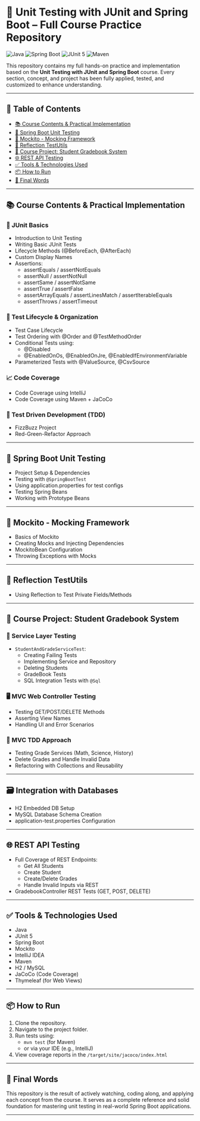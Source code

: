 # 🎯 Unit Testing with JUnit and Spring Boot – Full Course Practice Repository

![Java](https://img.shields.io/badge/Java-21-blue.svg) 
![Spring Boot](https://img.shields.io/badge/Spring_Boot-3.0-green) 
![JUnit 5](https://img.shields.io/badge/JUnit-5.9-red)
![Maven](https://img.shields.io/badge/Maven-3.8-blue)

This repository contains my full hands-on practice and implementation based on the **Unit Testing with JUnit and Spring Boot** course. Every section, concept, and project has been fully applied, tested, and customized to enhance understanding.

---

## 📌 Table of Contents
- [📚 Course Contents & Practical Implementation](#-course-contents--practical-implementation)
- [🚀 Spring Boot Unit Testing](#-spring-boot-unit-testing)
- [🧪 Mockito - Mocking Framework](#-mockito---mocking-framework)
- [🧠 Reflection TestUtils](#-reflection-testutils)
- [💼 Course Project: Student Gradebook System](#-course-project-student-gradebook-system)
- [🌐 REST API Testing](#-rest-api-testing)
- [✅ Tools & Technologies Used](#-tools--technologies-used)
- [📦 How to Run](#-how-to-run)
- [🙌 Final Words](#-final-words)

---

## 📚 Course Contents & Practical Implementation

### 🧪 JUnit Basics
- Introduction to Unit Testing
- Writing Basic JUnit Tests
- Lifecycle Methods (@BeforeEach, @AfterEach)
- Custom Display Names
- Assertions:
  - assertEquals / assertNotEquals
  - assertNull / assertNotNull
  - assertSame / assertNotSame
  - assertTrue / assertFalse
  - assertArrayEquals / assertLinesMatch / assertIterableEquals
  - assertThrows / assertTimeout

### 🧬 Test Lifecycle & Organization
- Test Case Lifecycle
- Test Ordering with @Order and @TestMethodOrder
- Conditional Tests using:
  - @Disabled
  - @EnabledOnOs, @EnabledOnJre, @EnabledIfEnvironmentVariable
- Parameterized Tests with @ValueSource, @CsvSource

### 📈 Code Coverage
- Code Coverage using IntelliJ
- Code Coverage using Maven + JaCoCo

### 🧠 Test Driven Development (TDD)
- FizzBuzz Project
- Red-Green-Refactor Approach

---

## 🚀 Spring Boot Unit Testing
- Project Setup & Dependencies
- Testing with `@SpringBootTest`
- Using application.properties for test configs
- Testing Spring Beans
- Working with Prototype Beans

---

## 🧪 Mockito - Mocking Framework
- Basics of Mockito
- Creating Mocks and Injecting Dependencies
- MockitoBean Configuration
- Throwing Exceptions with Mocks

---

## 🧠 Reflection TestUtils
- Using Reflection to Test Private Fields/Methods

---

## 💼 Course Project: Student Gradebook System

### 🧩 Service Layer Testing
- `StudentAndGradeServiceTest`:
  - Creating Failing Tests
  - Implementing Service and Repository
  - Deleting Students
  - GradeBook Tests
  - SQL Integration Tests with `@Sql`

### 🖥️ MVC Web Controller Testing
- Testing GET/POST/DELETE Methods
- Asserting View Names
- Handling UI and Error Scenarios

### 🧪 MVC TDD Approach
- Testing Grade Services (Math, Science, History)
- Delete Grades and Handle Invalid Data
- Refactoring with Collections and Reusability

---

## 🗃️ Integration with Databases
- H2 Embedded DB Setup
- MySQL Database Schema Creation
- application-test.properties Configuration

---

## 🌐 REST API Testing
- Full Coverage of REST Endpoints:
  - Get All Students
  - Create Student
  - Create/Delete Grades
  - Handle Invalid Inputs via REST
- GradebookController REST Tests (GET, POST, DELETE)

---

## ✅ Tools & Technologies Used
- Java
- JUnit 5
- Spring Boot
- Mockito
- IntelliJ IDEA
- Maven
- H2 / MySQL
- JaCoCo (Code Coverage)
- Thymeleaf (for Web Views)

---

## 📦 How to Run
1. Clone the repository.
2. Navigate to the project folder.
3. Run tests using:
   - `mvn test` (for Maven)
   - or via your IDE (e.g., IntelliJ)
4. View coverage reports in the `/target/site/jacoco/index.html`

---

## 🙌 Final Words

This repository is the result of actively watching, coding along, and applying each concept from the course. It serves as a complete reference and solid foundation for mastering unit testing in real-world Spring Boot applications.

---
